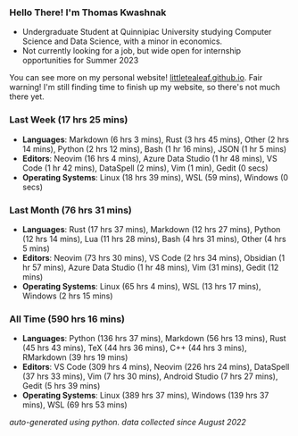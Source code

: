 
### Hello There! I'm Thomas Kwashnak

- Undergraduate Student at Quinnipiac University studying Computer Science and Data Science, with a minor in economics.
- Not currently looking for a job, but wide open for internship opportunities for Summer 2023

You can see more on my personal website! [littletealeaf.github.io](https://littletealeaf.github.io). Fair warning! I'm still finding time to finish up my website, so there's not much there yet.

### Last Week (17 hrs 25 mins)
- **Languages**: Markdown (6 hrs 3 mins), Rust (3 hrs 45 mins), Other (2 hrs 14 mins), Python (2 hrs 12 mins), Bash (1 hr 16 mins), JSON (1 hr 5 mins)
- **Editors**: Neovim (16 hrs 4 mins), Azure Data Studio (1 hr 48 mins), VS Code (1 hr 42 mins), DataSpell (2 mins), Vim (1 min), Gedit (0 secs)
- **Operating Systems**: Linux (18 hrs 39 mins), WSL (59 mins), Windows (0 secs)
    
### Last Month (76 hrs 31 mins)
- **Languages**: Rust (17 hrs 37 mins), Markdown (12 hrs 27 mins), Python (12 hrs 14 mins), Lua (11 hrs 28 mins), Bash (4 hrs 31 mins), Other (4 hrs 5 mins)
- **Editors**: Neovim (73 hrs 30 mins), VS Code (2 hrs 34 mins), Obsidian (1 hr 57 mins), Azure Data Studio (1 hr 48 mins), Vim (31 mins), Gedit (12 mins)
- **Operating Systems**: Linux (65 hrs 4 mins), WSL (13 hrs 17 mins), Windows (2 hrs 15 mins)
    
### All Time (590 hrs 16 mins)
- **Languages**: Python (136 hrs 37 mins), Markdown (56 hrs 13 mins), Rust (45 hrs 43 mins), TeX (44 hrs 36 mins), C++ (44 hrs 3 mins), RMarkdown (39 hrs 19 mins)
- **Editors**: VS Code (309 hrs 4 mins), Neovim (226 hrs 24 mins), DataSpell (37 hrs 33 mins), Vim (7 hrs 30 mins), Android Studio (7 hrs 27 mins), Gedit (5 hrs 39 mins)
- **Operating Systems**: Linux (389 hrs 37 mins), Windows (139 hrs 37 mins), WSL (69 hrs 53 mins)
    

*auto-generated using python. data collected since August 2022*
